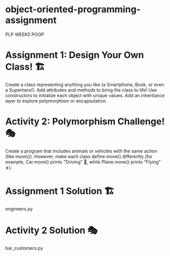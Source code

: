 # object-oriented-programming-assignment
PLP WEEK5 POOP

# Assignment 1: Design Your Own Class! 🏗️

Create a class representing anything you like (a Smartphone, Book, or even a Superhero!).
Add attributes and methods to bring the class to life!
Use constructors to initialize each object with unique values.
Add an inheritance layer to explore polymorphism or encapsulation.


# Activity 2: Polymorphism Challenge! 🎭

Create a program that includes animals or vehicles with the same action (like move()). However, make each class define move() differently (for example, Car.move() prints "Driving" 🚗, while Plane.move() prints "Flying" ✈️).


# Assignment 1 Solution 🏗️
engineers.py
# Activity 2 Solution 🎭
bar_customers.py